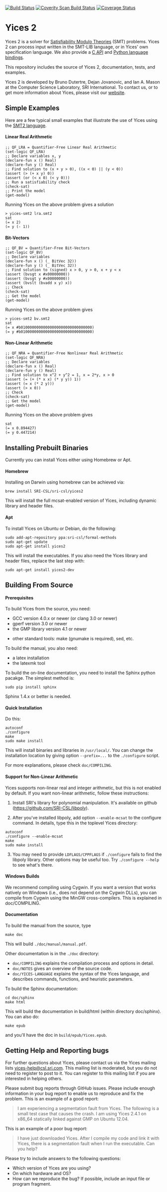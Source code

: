 [![Build Status](https://travis-ci.org/SRI-CSL/yices2.svg?branch=master)](https://travis-ci.org/SRI-CSL/yices2)
[![Coverity Scan Build Status](https://scan.coverity.com/projects/12768/badge.svg)](https://scan.coverity.com/projects/sri-csl-yices2)
[![Coverage Status](https://coveralls.io/repos/github/SRI-CSL/yices2/badge.svg?branch=master)](https://coveralls.io/github/SRI-CSL/yices2?branch=master)

# Yices 2

Yices 2 is a solver for [Satisfiability Modulo
Theories](https://en.wikipedia.org/wiki/Satisfiability_modulo_theories)
(SMT) problems. Yices 2 can process input written in the SMT-LIB language, or in Yices' own specification language.
We also provide a [C API](https://github.com/SRI-CSL/yices2/blob/master/src/include/yices.h) 
and [Python language bindings](https://github.com/SRI-CSL/yices2_python_bindings).

This repository includes the source of Yices 2, documentation, tests,
and examples.

Yices 2 is developed by Bruno Dutertre, Dejan Jovanovic, and Ian A. Mason
at the Computer Science Laboratory, SRI International. To contact us,
or to get more information about Yices, please visit our
[website](http://yices.csl.sri.com).

## Simple Examples

Here are a few typical small examples that illustrate 
the use of Yices using the [SMT2 language](http://smtlib.cs.uiowa.edu/language.shtml).

#### Linear Real Arithmetic

```smt2
;; QF_LRA = Quantifier-Free Linear Real Arithmetic
(set-logic QF_LRA)
;; Declare variables x, y
(declare-fun x () Real)
(declare-fun y () Real)
;; Find solution to (x + y > 0), ((x < 0) || (y < 0))
(assert (> (+ x y) 0))
(assert (or (< x 0) (< y 0)))
;; Run a satisfiability check
(check-sat)
;; Print the model
(get-model)
```

Running Yices on the above problem gives a solution
```
> yices-smt2 lra.smt2
sat
(= x 2)
(= y (- 1))
```

#### Bit-Vectors

```smt2
;; QF_BV = Quantifier-Free Bit-Vectors
(set-logic QF_BV)
;; Declare variables
(declare-fun x () (_ BitVec 32))
(declare-fun y () (_ BitVec 32))
;; Find solution to (signed) x > 0, y > 0, x + y < x
(assert (bvsgt x #x00000000))
(assert (bvsgt y #x00000000))
(assert (bvslt (bvadd x y) x))
;; Check
(check-sat)
;; Get the model
(get-model)
```

Running Yices on the above problem gives

```
> yices-smt2 bv.smt2
sat
(= x #b01000000000000000000000000000000)
(= y #b01000000000000000000000000000000)
```

#### Non-Linear Arithmetic

```smt2
;; QF_NRA = Quantifier-Free Nonlinear Real Arithmetic
(set-logic QF_NRA)
;; Declare variables
(declare-fun x () Real)
(declare-fun y () Real)
;; Find solution to x^2 + y^2 = 1, x = 2*y, x > 0
(assert (= (+ (* x x) (* y y)) 1))
(assert (= x (* 2 y)))
(assert (> x 0))
;; Check
(check-sat)
;; Get the model
(get-model)
```

Running Yices on the above problem gives

```
sat
(= x 0.894427)
(= y 0.447214)
```

## Installing Prebuilt Binaries

Currently you can install Yices either using Homebrew or Apt.

#### Homebrew

Installing on Darwin using homebrew can be achieved via:
```
brew install SRI-CSL/sri-csl/yices2
```
This will install the full mcsat-enabled version of Yices, including dynamic library and header files.


#### Apt

To install Yices on Ubuntu or Debian, do the following:
```
sudo add-apt-repository ppa:sri-csl/formal-methods
sudo apt-get update
sudo apt-get install yices2
```
This will install the executables. If you also need the Yices library and header files, replace
the last step with:
```
sudo apt-get install yices2-dev
```


## Building From Source

#### Prerequisites

To build Yices from the source, you need:

- GCC version 4.0.x or newer (or clang 3.0 or newer)
- gperf version 3.0 or newer
- the GMP library version 4.1 or newer

+ other standard tools: make (gnumake is required), sed, etc.


To build the manual, you also need:

- a latex installation
- the latexmk tool

To build the on-line documentation, you need to install the Sphinx
python pacakge. The simplest method is:

```
sudo pip install sphinx
```

Sphinx 1.4.x or better is needed.


#### Quick Installation

Do this:

```
autoconf
./configure
make
sudo make install
```

This will install binaries and libraries in `/usr/local/`. You can
change the installation location by giving option `--prefix=...` to
the `./configure` script.

For more explanations, please check `doc/COMPILING`.

#### Support for Non-Linear Arithmetic

Yices supports non-linear real and integer arithmetic, but this is not
enabled by default. If you want non-linear arithmetic, follow these
instructions:

1. Install SRI's library for polynomial manipulation. It's available
   on github (https://github.com/SRI-CSL/libpoly).

2. After you've installed libpoly, add option `--enable-mcsat` to
   the configure command. In details, type this in the toplevel
   Yices directory:
```
autoconf
./configure --enable-mcsat
make
sudo make install
```

3. You may need to provide `LDFLAGS/CPPFLAGS` if `./configure` fails to
  find the libpoly library. Other options may be useful too.  Try
  `./configure --help` to see what's there.


#### Windows Builds

We recommend compiling using Cygwin. If you want a version that works
natively on Windows (i.e., does not depend on the Cygwin DLLs), you
can compile from Cygwin using the MinGW cross-compilers. This is
explained in doc/COMPILING.


#### Documentation

To build the manual from the source, type
```
make doc
```
This will build `./doc/manual/manual.pdf`.

Other documentation is in the `./doc` directory:

- `doc/COMPILING` explains the compilation process and options in detail.
- `doc/NOTES` gives an overview of the source code.
- `doc/YICES-LANGUAGE` explains the syntax of the Yices language, and
  describes commands, functions, and heuristic parameters.

To build the Sphinx documentation:
```
cd doc/sphinx
make html
```

This will build the documentation in build/html (within directory
doc/sphinx). You can also do:
```
make epub
```
and you'll have the doc in `build/epub/Yices.epub`.

## Getting Help and Reporting bugs

For further questions about Yices, please contact us via the Yices
mailing lists yices-help@csl.sri.com. This mailing list is moderated,
but you do not need to register to post to it. You can register to
this mailing list if you are interested in helping others.

Please submit bug reports through GitHub issues. Please include enough
information in your bug report to enable us to reproduce and fix the
problem. This is an example of a good report:

> I am experiencing a segmentation fault from Yices. The following
> is a small test case that causes the crash. I am using Yices 2.4.1 on
> x86_64 statically linked against GMP on Ubuntu 12.04.

This is an example of a poor bug report:

> I have just downloaded Yices. After I compile my code and link it
> with Yices, there is a segmentation fault when I run the executable.
> Can you help?

Please try to include answers to the following questions:
* Which version of Yices are you using?
* On which hardware and OS?
* How can we reproduce the bug? If possible, include an input file or program fragment.
